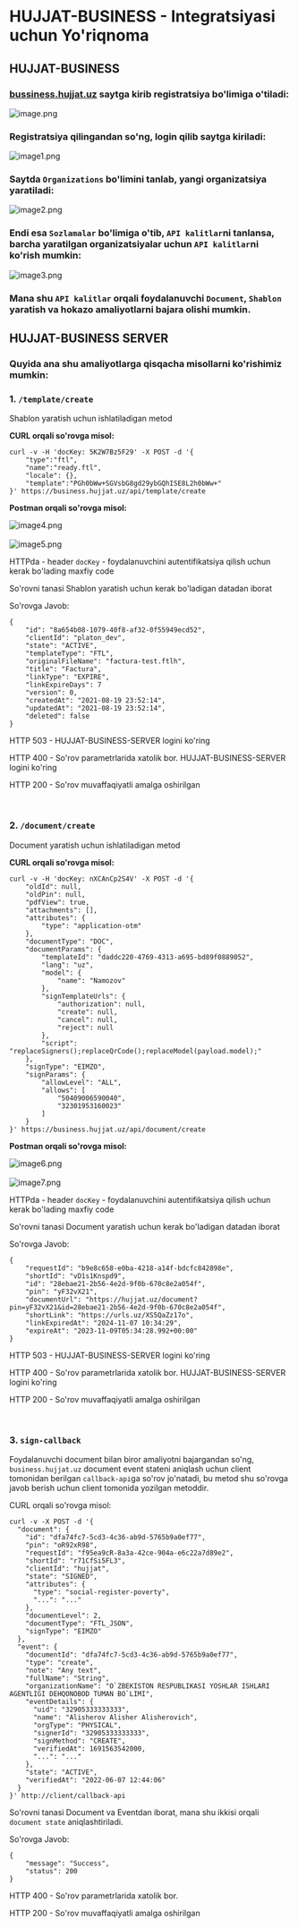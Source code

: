 # HUJJAT-BUSINESS - Integratsiyasi uchun Yo'riqnoma

## HUJJAT-BUSINESS 

[//]: # (HUJJAT-BUSINESS-SERVER - Organizatsiya yaratgan paytingiz, sizga API-KEY beriladi, ana shu key bilan har qanday so'rovlarni bajarishingiz mumkin bo'ladi.)

### [bussiness.hujjat.uz](https://account.hujjat.uz/signup?referer=https://business.hujjat.uz&refererPath=/auth&redirect=/en-EN) saytga kirib registratsiya bo'limiga o'tiladi: 

![image.png](images%2Fimage.png)

### Registratsiya qilingandan so'ng, login qilib saytga kiriladi: 

![image1.png](images%2Fimage1.png)

### Saytda `Organizations` bo'limini tanlab, yangi organizatsiya yaratiladi: 

![image2.png](images%2Fimage2.png)

### Endi esa `Sozlamalar` bo'limiga o'tib, `API kalitlar`ni tanlansa, barcha yaratilgan organizatsiyalar uchun `API kalitlar`ni ko'rish mumkin:

![image3.png](images%2Fimage3.png)

### Mana shu `API kalitlar` orqali foydalanuvchi `Document`, `Shablon` yaratish va hokazo amaliyotlarni bajara olishi mumkin. 

## HUJJAT-BUSINESS SERVER

### Quyida ana shu amaliyotlarga qisqacha misollarni ko'rishimiz mumkin:

### 1. `/template/create`

Shablon yaratish uchun ishlatiladigan metod 

<strong> CURL orqali so'rovga misol: </strong>

```
curl -v -H 'docKey: 5K2W7Bz5F29' -X POST -d '{
    "type":"ftl",
    "name":"ready.ftl",
    "locale": {},
    "template":"PGh0bWw+SGVsbG8gd29ybGQhISE8L2h0bWw+"
}' https://business.hujjat.uz/api/template/create
``` 
<strong> Postman orqali so'rovga misol: </strong>

![image4.png](images%2Fimage4.png)
<br>
<br>
![image5.png](images%2Fimage5.png)

HTTPda - header `docKey` - foydalanuvchini autentifikatsiya qilish uchun kerak bo'lading maxfiy code

So'rovni tanasi Shablon yaratish uchun kerak bo'ladigan datadan iborat

So'rovga Javob:

```
{
    "id": "8a654b08-1079-40f8-af32-0f55949ecd52",
    "clientId": "platon_dev",
    "state": "ACTIVE",
    "templateType": "FTL",
    "originalFileName": "factura-test.ftlh",
    "title": "Factura",
    "linkType": "EXPIRE",
    "linkExpireDays": 7
    "version": 0,
    "createdAt": "2021-08-19 23:52:14",
    "updatedAt": "2021-08-19 23:52:14",
    "deleted": false
}
```

HTTP 503 - HUJJAT-BUSINESS-SERVER logini ko'ring 

HTTP 400 - So'rov parametrlarida xatolik bor. HUJJAT-BUSINESS-SERVER logini ko'ring 

HTTP 200 - So'rov muvaffaqiyatli amalga oshirilgan

<br>

### 2. `/document/create`

Document yaratish uchun ishlatiladigan metod

<strong> CURL orqali so'rovga misol: </strong>

```
curl -v -H 'docKey: nXCAnCp2S4V' -X POST -d '{
    "oldId": null,
    "oldPin": null,
    "pdfView": true,
    "attachments": [],
    "attributes": {
        "type": "application-otm"
    },
    "documentType": "DOC",
    "documentParams": {
        "templateId": "daddc220-4769-4313-a695-bd89f0889052",
        "lang": "uz",
        "model": {
            "name": "Namozov"
        },
        "signTemplateUrls": {
            "authorization": null,
            "create": null,
            "cancel": null,
            "reject": null
        },
        "script": "replaceSigners();replaceQrCode();replaceModel(payload.model);"
    },
    "signType": "EIMZO",
    "signParams": {
        "allowLevel": "ALL",
        "allows": [
            "50409006590040",
            "32301953160023"
        ]
    }
}' https://business.hujjat.uz/api/document/create
```
<strong> Postman orqali so'rovga misol: </strong>

![image6.png](images%2Fimage6.png)
<br>
<br>
![image7.png](images%2Fimage7.png)

HTTPda - header `docKey` - foydalanuvchini autentifikatsiya qilish uchun kerak bo'lading maxfiy code

So'rovni tanasi Document yaratish uchun kerak bo'ladigan datadan iborat

So'rovga Javob: 

```
{
    "requestId": "b9e8c658-e0ba-4218-a14f-bdcfc842898e",
    "shortId": "vD1s1Knspd9",
    "id": "28ebae21-2b56-4e2d-9f0b-670c8e2a054f",
    "pin": "yF32vX21",
    "documentUrl": "https://hujjat.uz/document?pin=yF32vX21&id=28ebae21-2b56-4e2d-9f0b-670c8e2a054f",
    "shortLink": "https://urls.uz/XS5QaZz17o",
    "linkExpiredAt": "2024-11-07 10:34:29",
    "expireAt": "2023-11-09T05:34:28.992+00:00"
}
```

HTTP 503 - HUJJAT-BUSINESS-SERVER logini ko'ring

HTTP 400 - So'rov parametrlarida xatolik bor. HUJJAT-BUSINESS-SERVER logini ko'ring

HTTP 200 - So'rov muvaffaqiyatli amalga oshirilgan

<br>

### 3. `sign-callback`

Foydalanuvchi document bilan biror amaliyotni bajargandan so'ng, `business.hujjat.uz` document event stateni aniqlash uchun 
client tomonidan berilgan `callback-api`ga so'rov jo'natadi, bu metod shu so'rovga javob berish uchun client tomonida yozilgan metoddir.

CURL orqali so'rovga misol:
```
curl -v -X POST -d '{
  "document": {
    "id": "dfa74fc7-5cd3-4c36-ab9d-5765b9a0ef77",
    "pin": "oR92xR98",
    "requestId": "f95ea9cR-8a3a-42ce-904a-e6c22a7d89e2",
    "shortId": "r71CfSi5FL3",
    "clientId": "hujjat",
    "state": "SIGNED",
    "attributes": {
      "type": "social-register-poverty",
      "...": "..."
    },
    "documentLevel": 2,
    "documentType": "FTL_JSON",
    "signType": "EIMZO"
  },
  "event": {
    "documentId": "dfa74fc7-5cd3-4c36-ab9d-5765b9a0ef77",
    "type": "create",
    "note": "Any text",
    "fullName": "String",
    "organizationName": "O`ZBEKISTON RESPUBLIKASI YOSHLAR ISHLARI AGENTLIGI DEHQONOBOD TUMAN BO`LIMI",
    "eventDetails": {
      "uid": "32905333333333",
      "name": "Alisherov Alisher Alisherovich",
      "orgType": "PHYSICAL",
      "signerId": "32905333333333",
      "signMethod": "CREATE",
      "verifiedAt": 1691563542000,
      "...": "..."
    },
    "state": "ACTIVE",
    "verifiedAt": "2022-06-07 12:44:06"
  }
}' http://client/callback-api
```
So'rovni tanasi Document va Eventdan iborat, mana shu ikkisi orqali `document state` aniqlashtiriladi.

So'rovga Javob: 
```
{
    "message": "Success",
    "status": 200
}
```

HTTP 400 - So'rov parametrlarida xatolik bor.

HTTP 200 - So'rov muvaffaqiyatli amalga oshirilgan